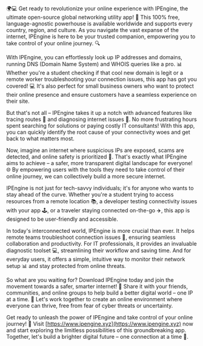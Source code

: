 🌍💻 Get ready to revolutionize your online experience with IPEngine, the ultimate open-source global networking utility app! 🚀 This 100% free, language-agnostic powerhouse is available worldwide and supports every country, region, and culture. As you navigate the vast expanse of the internet, IPEngine is here to be your trusted companion, empowering you to take control of your online journey. 🔍

With IPEngine, you can effortlessly look up IP addresses and domains, running DNS (Domain Name System) and WHOIS queries like a pro. 📊 Whether you're a student checking if that cool new domain is legit or a remote worker troubleshooting your connection issues, this app has got you covered! 💻 It's also perfect for small business owners who want to protect their online presence and ensure customers have a seamless experience on their site.

But that's not all – IPEngine takes it up a notch with advanced features like tracing routes 📍 and diagnosing internet issues 🔧. No more frustrating hours spent searching for solutions or paying costly IT consultants! With this app, you can quickly identify the root cause of your connectivity woes and get back to what matters most.

Now, imagine an internet where suspicious IPs are exposed, scams are detected, and online safety is prioritized 💪. That's exactly what IPEngine aims to achieve – a safer, more transparent digital landscape for everyone! 🌐 By empowering users with the tools they need to take control of their online journey, we can collectively build a more secure internet.

IPEngine is not just for tech-savvy individuals; it's for anyone who wants to stay ahead of the curve. Whether you're a student trying to access resources from a remote location 📚, a developer testing connectivity issues with your app 🕹️, or a traveler staying connected on-the-go ✈️, this app is designed to be user-friendly and accessible.

In today's interconnected world, IPEngine is more crucial than ever. It helps remote teams troubleshoot connection issues 🔧, ensuring seamless collaboration and productivity. For IT professionals, it provides an invaluable diagnostic toolset 💻, streamlining their workflow and saving time. And for everyday users, it offers a simple, intuitive way to monitor their network setup 📊 and stay protected from online threats.

So what are you waiting for? Download IPEngine today and join the movement towards a safer, smarter internet! 🚀 Share it with your friends, communities, and online groups to help build a better digital world – one IP at a time. 💪 Let's work together to create an online environment where everyone can thrive, free from fear of cyber threats or uncertainty.

Get ready to unleash the power of IPEngine and take control of your online journey! 🌟 Visit [https://www.ipengine.xyz](https://www.ipengine.xyz) now and start exploring the limitless possibilities of this groundbreaking app. Together, let's build a brighter digital future – one connection at a time 💫.